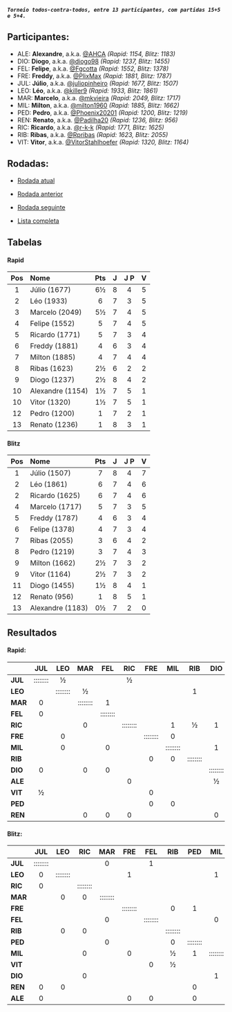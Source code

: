 ***`Torneio todos-contra-todos, entre 13 participantes, com partidas 15+5 e 5+4.`***

## Participantes:

* ALE: **Alexandre**, a.k.a. [@AHCA](https://www.lichess.org/@/AHCA) *(Rapid: 1154, Blitz: 1183)*
* DIO: **Diogo**, a.k.a. [@diogo98](https://www.lichess.org/@/diogo98) *(Rapid: 1237, Blitz: 1455)*
* FEL: **Felipe**, a.k.a. [@Fgcotta](https://www.lichess.org/@/Fgcotta) *(Rapid: 1552, Blitz: 1378)*
* FRE: **Freddy**, a.k.a. [@PlixMax](https://www.lichess.org/@/PlixMax) *(Rapid: 1881, Blitz: 1787)*
* JUL: **Júlio**, a.k.a. [@juliopinheiro](https://www.lichess.org/@/juliopinheiro) *(Rapid: 1677, Blitz: 1507)*
* LEO: **Léo**, a.k.a. [@killer9](https://www.lichess.org/@/killer9) *(Rapid: 1933, Blitz: 1861)*
* MAR: **Marcelo**, a.k.a. [@mkvieira](https://www.lichess.org/@/mkvieira) *(Rapid: 2049, Blitz: 1717)*
* MIL: **Milton**, a.k.a. [@milton1960](https://www.lichess.org/@/milton1960) *(Rapid: 1885, Blitz: 1662)*
* PED: **Pedro**, a.k.a. [@Phoenix20201](https://www.lichess.org/@/Phoenix20201) *(Rapid: 1200, Blitz: 1219)*
* REN: **Renato**, a.k.a. [@Padilha20](https://www.lichess.org/@/Padilha20) *(Rapid: 1236, Blitz: 956)*
* RIC: **Ricardo**, a.k.a. [@r-k-k](https://www.lichess.org/@/r-k-k) *(Rapid: 1771, Blitz: 1625)*
* RIB: **Ribas**, a.k.a. [@Rpribas](https://www.lichess.org/@/Rpribas) *(Rapid: 1623, Blitz: 2055)*
* VIT: **Vitor**, a.k.a. [@VitorStahlhoefer](https://www.lichess.org/@/VitorStahlhoefer) *(Rapid: 1320, Blitz: 1164)*

## Rodadas:

* [Rodada atual](https://grupo-de-xadrez.github.io/rodadas/8)

* [Rodada anterior](https://grupo-de-xadrez.github.io/rodadas/7)

* [Rodada seguinte](https://grupo-de-xadrez.github.io/rodadas/9)

* [Lista completa](https://grupo-de-xadrez.github.io/rodadas)

## Tabelas

#### Rapid

| Pos | Nome | Pts | J | J P | V |
| :---: | :--- | :---: | :---: | :---: | :---: |
| 1 | Júlio (1677) | 6½ | 8 | 4 | 5 |
| 2 | Léo (1933) | 6 | 7 | 3 | 5 |
| 3 | Marcelo (2049) | 5½ | 7 | 4 | 5 |
| 4 | Felipe (1552) | 5 | 7 | 4 | 5 |
| 5 | Ricardo (1771) | 5 | 7 | 3 | 4 |
| 6 | Freddy (1881) | 4 | 6 | 3 | 4 |
| 7 | Milton (1885) | 4 | 7 | 4 | 4 |
| 8 | Ribas (1623) | 2½ | 6 | 2 | 2 |
| 9 | Diogo (1237) | 2½ | 8 | 4 | 2 |
| 10 | Alexandre (1154) | 1½ | 7 | 5 | 1 |
| 10 | Vitor (1320) | 1½ | 7 | 5 | 1 |
| 12 | Pedro (1200) | 1 | 7 | 2 | 1 |
| 13 | Renato (1236) | 1 | 8 | 3 | 1 |

#### Blitz

| Pos | Nome | Pts | J | J P | V |
| :---: | :--- | :---: | :---: | :---: | :---: |
| 1 | Júlio (1507) | 7 | 8 | 4 | 7 |
| 2 | Léo (1861) | 6 | 7 | 4 | 6 |
| 2 | Ricardo (1625) | 6 | 7 | 4 | 6 |
| 4 | Marcelo (1717) | 5 | 7 | 3 | 5 |
| 5 | Freddy (1787) | 4 | 6 | 3 | 4 |
| 6 | Felipe (1378) | 4 | 7 | 3 | 4 |
| 7 | Ribas (2055) | 3 | 6 | 4 | 2 |
| 8 | Pedro (1219) | 3 | 7 | 4 | 3 |
| 9 | Milton (1662) | 2½ | 7 | 3 | 2 |
| 9 | Vitor (1164) | 2½ | 7 | 3 | 2 |
| 11 | Diogo (1455) | 1½ | 8 | 4 | 1 |
| 12 | Renato (956) | 1 | 8 | 5 | 1 |
| 13 | Alexandre (1183) | 0½ | 7 | 2 | 0 |

## Resultados

#### Rapid:

| | JUL | LEO | MAR | FEL | RIC | FRE | MIL | RIB | DIO | ALE | VIT | PED | REN |
| :--- | :---: | :---: | :---: | :---: | :---: | :---: | :---: | :---: | :---: | :---: | :---: | :---: | :---: |
| **JUL** | :::::::: | ½ |  |  | ½ |  |  |  |  | 1 |  |  | 1 |
| **LEO** |  | :::::::: | ½ |  |  |  |  | 1 |  |  |  |  | 1 |
| **MAR** | 0 |  | :::::::: | 1 |  |  |  |  |  |  |  | 1 |  |
| **FEL** | 0 |  |  | :::::::: |  |  |  |  |  | 1 | 1 |  |  |
| **RIC** |  |  | 0 |  | :::::::: |  | 1 | ½ | 1 |  |  |  |  |
| **FRE** |  | 0 |  |  |  | :::::::: | 0 |  |  | 1 |  |  |  |
| **MIL** |  | 0 |  | 0 |  |  | :::::::: |  | 1 |  |  |  |  |
| **RIB** |  |  |  |  |  | 0 | 0 | :::::::: |  |  | 1 | 1 |  |
| **DIO** | 0 |  | 0 | 0 |  |  |  |  | :::::::: |  | 1 |  |  |
| **ALE** |  |  |  |  | 0 |  |  |  | ½ | :::::::: |  |  |  |
| **VIT** | ½ |  |  |  |  | 0 |  |  |  |  | :::::::: |  |  |
| **PED** |  |  |  |  |  | 0 | 0 |  |  | 0 | 0 | :::::::: | 1 |
| **REN** |  |  | 0 | 0 | 0 |  |  |  | 0 |  |  |  | :::::::: |

#### Blitz:

| | JUL | LEO | RIC | MAR | FRE | FEL | RIB | PED | MIL | VIT | DIO | REN | ALE |
| :--- | :---: | :---: | :---: | :---: | :---: | :---: | :---: | :---: | :---: | :---: | :---: | :---: | :---: |
| **JUL** | :::::::: |  |  | 0 |  | 1 |  |  |  | 1 | 1 |  |  |
| **LEO** | 0 | :::::::: |  |  | 1 |  |  |  | 1 |  |  |  |  |
| **RIC** | 0 |  | :::::::: |  |  |  |  |  |  |  |  | 1 | 1 |
| **MAR** |  | 0 | 0 | :::::::: |  |  |  |  |  |  | 1 | 1 |  |
| **FRE** |  |  |  |  | :::::::: |  | 0 | 1 |  | 1 |  |  |  |
| **FEL** |  |  |  | 0 |  | :::::::: |  |  | 0 |  | 1 | 1 |  |
| **RIB** |  | 0 | 0 |  |  |  | :::::::: |  |  |  |  |  |  |
| **PED** |  |  |  | 0 |  |  | 0 | :::::::: |  |  |  |  |  |
| **MIL** |  |  | 0 |  | 0 |  | ½ | 1 | :::::::: |  |  |  |  |
| **VIT** |  |  |  |  |  | 0 | ½ |  |  | :::::::: | 1 |  |  |
| **DIO** |  |  | 0 |  |  |  |  |  | 1 |  | :::::::: | 0 | ½ |
| **REN** | 0 | 0 |  |  |  |  |  | 0 |  |  |  | :::::::: |  |
| **ALE** | 0 |  |  |  | 0 | 0 |  | 0 |  |  |  |  | :::::::: |

